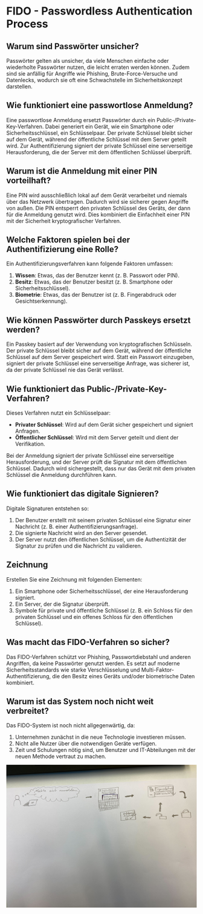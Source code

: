 # FIDO - Passwordless Authentication Process

## Warum sind Passwörter unsicher?

Passwörter gelten als unsicher, da viele Menschen einfache oder wiederholte Passwörter nutzen, die leicht erraten werden können. Zudem sind sie anfällig für Angriffe wie Phishing, Brute-Force-Versuche und Datenlecks, wodurch sie oft eine Schwachstelle im Sicherheitskonzept darstellen.

## Wie funktioniert eine passwortlose Anmeldung?

Eine passwortlose Anmeldung ersetzt Passwörter durch ein Public-/Private-Key-Verfahren. Dabei generiert ein Gerät, wie ein Smartphone oder Sicherheitsschlüssel, ein Schlüsselpaar. Der private Schlüssel bleibt sicher auf dem Gerät, während der öffentliche Schlüssel mit dem Server geteilt wird. Zur Authentifizierung signiert der private Schlüssel eine serverseitige Herausforderung, die der Server mit dem öffentlichen Schlüssel überprüft.

## Warum ist die Anmeldung mit einer PIN vorteilhaft?

Eine PIN wird ausschließlich lokal auf dem Gerät verarbeitet und niemals über das Netzwerk übertragen. Dadurch wird sie sicherer gegen Angriffe von außen. Die PIN entsperrt den privaten Schlüssel des Geräts, der dann für die Anmeldung genutzt wird. Dies kombiniert die Einfachheit einer PIN mit der Sicherheit kryptografischer Verfahren.

## Welche Faktoren spielen bei der Authentifizierung eine Rolle?

Ein Authentifizierungsverfahren kann folgende Faktoren umfassen:
1. **Wissen**: Etwas, das der Benutzer kennt (z. B. Passwort oder PIN).
2. **Besitz**: Etwas, das der Benutzer besitzt (z. B. Smartphone oder Sicherheitsschlüssel).
3. **Biometrie**: Etwas, das der Benutzer ist (z. B. Fingerabdruck oder Gesichtserkennung).

## Wie können Passwörter durch Passkeys ersetzt werden?

Ein Passkey basiert auf der Verwendung von kryptografischen Schlüsseln. Der private Schlüssel bleibt sicher auf dem Gerät, während der öffentliche Schlüssel auf dem Server gespeichert wird. Statt ein Passwort einzugeben, signiert der private Schlüssel eine serverseitige Anfrage, was sicherer ist, da der private Schlüssel nie das Gerät verlässt.

## Wie funktioniert das Public-/Private-Key-Verfahren?

Dieses Verfahren nutzt ein Schlüsselpaar:
- **Privater Schlüssel**: Wird auf dem Gerät sicher gespeichert und signiert Anfragen.
- **Öffentlicher Schlüssel**: Wird mit dem Server geteilt und dient der Verifikation.

Bei der Anmeldung signiert der private Schlüssel eine serverseitige Herausforderung, und der Server prüft die Signatur mit dem öffentlichen Schlüssel. Dadurch wird sichergestellt, dass nur das Gerät mit dem privaten Schlüssel die Anmeldung durchführen kann.

## Wie funktioniert das digitale Signieren?

Digitale Signaturen entstehen so:
1. Der Benutzer erstellt mit seinem privaten Schlüssel eine Signatur einer Nachricht (z. B. einer Authentifizierungsanfrage).
2. Die signierte Nachricht wird an den Server gesendet.
3. Der Server nutzt den öffentlichen Schlüssel, um die Authentizität der Signatur zu prüfen und die Nachricht zu validieren.

## Zeichnung

Erstellen Sie eine Zeichnung mit folgenden Elementen:
1. Ein Smartphone oder Sicherheitsschlüssel, der eine Herausforderung signiert.
2. Ein Server, der die Signatur überprüft.
3. Symbole für private und öffentliche Schlüssel (z. B. ein Schloss für den privaten Schlüssel und ein offenes Schloss für den öffentlichen Schlüssel).

## Was macht das FIDO-Verfahren so sicher?

Das FIDO-Verfahren schützt vor Phishing, Passwortdiebstahl und anderen Angriffen, da keine Passwörter genutzt werden. Es setzt auf moderne Sicherheitsstandards wie starke Verschlüsselung und Multi-Faktor-Authentifizierung, die den Besitz eines Geräts und/oder biometrische Daten kombiniert.

## Warum ist das System noch nicht weit verbreitet?

Das FIDO-System ist noch nicht allgegenwärtig, da:
1. Unternehmen zunächst in die neue Technologie investieren müssen.
2. Nicht alle Nutzer über die notwendigen Geräte verfügen.
3. Zeit und Schulungen nötig sind, um Benutzer und IT-Abteilungen mit der neuen Methode vertraut zu machen.

![image](Bilder/Fido.png)